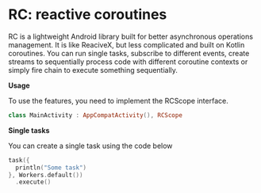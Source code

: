 # RC: reactive coroutines

RC is a lightweight Android library built for better asynchronous operations management. It is like ReaciveX, but less complicated and built on Kotlin coroutines. 
You can run single tasks, subscribe to different events, create streams to sequentially process code with different coroutine contexts or simply fire chain to execute something sequentially.

**Usage**

To use the features, you need to implement the RCScope interface. 

```Kotlin
class MainActivity : AppCompatActivity(), RCScope
```

**Single tasks**

You can create a single task using the code below

```Kotlin
task({
  println("Some task")
}, Workers.default())
  .execute()
```
